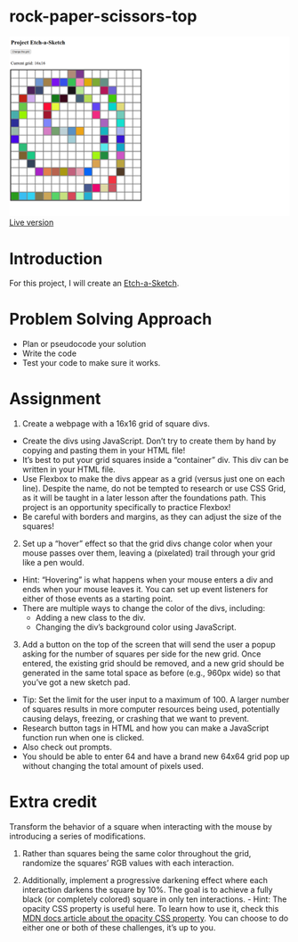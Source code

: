 # rock-paper-scissors-top

![Preview](./screenshot.png)
[Live version](https://matiasbastarrica.github.io/etch-a-sketch-top/)

# Introduction

For this project, I will create an [Etch-a-Sketch](https://www.theodinproject.com/lessons/foundations-etch-a-sketch).

# Problem Solving Approach

- Plan or pseudocode your solution
- Write the code
- Test your code to make sure it works.

# Assignment

1. Create a webpage with a 16x16 grid of square divs.

- Create the divs using JavaScript. Don’t try to create them by hand by copying and pasting them in your HTML file!
- It’s best to put your grid squares inside a “container” div. This div can be written in your HTML file.
- Use Flexbox to make the divs appear as a grid (versus just one on each line). Despite the name, do not be tempted to research or use CSS Grid, as it will be taught in a later lesson after the foundations path. This project is an opportunity specifically to practice Flexbox!
- Be careful with borders and margins, as they can adjust the size of the squares!

2. Set up a “hover” effect so that the grid divs change color when your mouse passes over them, leaving a (pixelated) trail through your grid like a pen would.

- Hint: “Hovering” is what happens when your mouse enters a div and ends when your mouse leaves it. You can set up event listeners for either of those events as a starting point.
- There are multiple ways to change the color of the divs, including:
  - Adding a new class to the div.
  - Changing the div’s background color using JavaScript.

3. Add a button on the top of the screen that will send the user a popup asking for the number of squares per side for the new grid. Once entered, the existing grid should be removed, and a new grid should be generated in the same total space as before (e.g., 960px wide) so that you’ve got a new sketch pad.

- Tip: Set the limit for the user input to a maximum of 100. A larger number of squares results in more computer resources being used, potentially causing delays, freezing, or crashing that we want to prevent.
- Research button tags in HTML and how you can make a JavaScript function run when one is clicked.
- Also check out prompts.
- You should be able to enter 64 and have a brand new 64x64 grid pop up without changing the total amount of pixels used.

# Extra credit

Transform the behavior of a square when interacting with the mouse by introducing a series of modifications.

1. Rather than squares being the same color throughout the grid, randomize the squares’ RGB values with each interaction.

2. Additionally, implement a progressive darkening effect where each interaction darkens the square by 10%. The goal is to achieve a fully black (or completely colored) square in only ten interactions. - Hint: The opacity CSS property is useful here. To learn how to use it, check this [MDN docs article about the opacity CSS property](https://developer.mozilla.org/en-US/docs/Web/CSS/opacity).
   You can choose to do either one or both of these challenges, it’s up to you.
